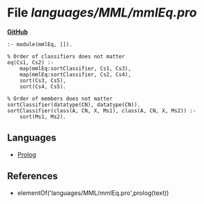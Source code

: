 # File _languages/MML/mmlEq.pro_
**[GitHub](https://github.com/softlang/yas/blob/master/languages/MML/mmlEq.pro)**
```
:- module(mmlEq, []).

% Order of classifiers does not matter
eq(Cs1, Cs2) :-
    map(mmlEq:sortClassifier, Cs1, Cs3),
    map(mmlEq:sortClassifier, Cs2, Cs4),
    sort(Cs3, Cs5),
    sort(Cs4, Cs5).

% Order of members does not matter
sortClassifier(datatype(CN), datatype(CN)).
sortClassifier(class(A, CN, X, Ms1), class(A, CN, X, Ms2)) :-
    sort(Ms1, Ms2).
```

## Languages
* [Prolog](../languages/Prolog.md)

## References
* elementOf('languages/MML/mmlEq.pro',prolog(text))

